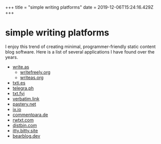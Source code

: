 +++
title = "simple writing platforms"
date = 2019-12-06T15:24:16.429Z
+++
# simple writing platforms


I enjoy this trend of creating minimal, programmer-friendly static content blog software. Here is a list of several applications I have found over the years.

* [write.as](https://write.as/)
    * [writefreely.org](https://writefreely.org/)
    * [writeas.org](https://writeas.org/)
* [txti.es](http://txti.es/)
* [telegra.ph](http://telegra.ph/)
* [txt.fyi](https://txt.fyi/)
* [verbatim.link](https://verbatim.link/)
* [pastery.net](https://www.pastery.net/)
* [ix.io](http://ix.io/)
* [commentpara.de](https://commentpara.de/)
* [rwtxt.com](https://rwtxt.com/)
* [distbin.com](https://distbin.com/)
* [itty.bitty.site](https://itty.bitty.site/edit)
* [bearblog.dev](https://bearblog.dev/)
